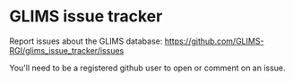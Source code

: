 # GLIMS issue tracker

Report issues about the GLIMS database: https://github.com/GLIMS-RGI/glims_issue_tracker/issues

You'll need to be a registered github user to open or comment on an issue.
